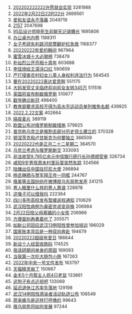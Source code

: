 1. [202202222222许愿就会实现](https://s.weibo.com//weibo?q=%23202202222222%E8%AE%B8%E6%84%BF%E5%B0%B1%E4%BC%9A%E5%AE%9E%E7%8E%B0%23&Refer=top) 3281988
2. [2022年2月22日22时22分](https://s.weibo.com//weibo?q=%232022%E5%B9%B42%E6%9C%8822%E6%97%A522%E6%97%B622%E5%88%86%23&Refer=top) 2669561
3. [爱和友谊永不落幕](https://s.weibo.com//weibo?q=%23%E7%88%B1%E5%92%8C%E5%8F%8B%E8%B0%8A%E6%B0%B8%E4%B8%8D%E8%90%BD%E5%B9%95%23&Refer=top) 2049719
4. [2157](https://s.weibo.com//weibo?q=2157&Refer=top) 2047698
5. [95后设计师猝死生前聊天记录曝光](https://s.weibo.com//weibo?q=%2395%E5%90%8E%E8%AE%BE%E8%AE%A1%E5%B8%88%E7%8C%9D%E6%AD%BB%E7%94%9F%E5%89%8D%E8%81%8A%E5%A4%A9%E8%AE%B0%E5%BD%95%E6%9B%9D%E5%85%89%23&Refer=top) 1695806
6. [办公桌也内卷](https://s.weibo.com//weibo?q=%23%E5%8A%9E%E5%85%AC%E6%A1%8C%E4%B9%9F%E5%86%85%E5%8D%B7%23&Refer=top) 1188311
7. [女子考研失利跳河民警翻护栏急救](https://s.weibo.com//weibo?q=%23%E5%A5%B3%E5%AD%90%E8%80%83%E7%A0%94%E5%A4%B1%E5%88%A9%E8%B7%B3%E6%B2%B3%E6%B0%91%E8%AD%A6%E7%BF%BB%E6%8A%A4%E6%A0%8F%E6%80%A5%E6%95%91%23&Refer=top) 1168377
8. [20220222有爱的瞬间](https://s.weibo.com//weibo?q=%2320220222%E6%9C%89%E7%88%B1%E7%9A%84%E7%9E%AC%E9%97%B4%23&Refer=top) 967964
9. [蜜雪冰城十大必喝榜](https://s.weibo.com//weibo?q=%23%E8%9C%9C%E9%9B%AA%E5%86%B0%E5%9F%8E%E5%8D%81%E5%A4%A7%E5%BF%85%E5%96%9D%E6%A6%9C%23&Refer=top) 738479
10. [朴灿烈公开亮相十周年](https://s.weibo.com//weibo?q=%23%E6%9C%B4%E7%81%BF%E7%83%88%E5%85%AC%E5%BC%80%E4%BA%AE%E7%9B%B8%E5%8D%81%E5%91%A8%E5%B9%B4%23&Refer=top) 603688
11. [李佳琦给王濛涂口红](https://s.weibo.com//weibo?q=%23%E6%9D%8E%E4%BD%B3%E7%90%A6%E7%BB%99%E7%8E%8B%E6%BF%9B%E6%B6%82%E5%8F%A3%E7%BA%A2%23&Refer=top) 590659
12. [严打侵害农村妇女儿童人身权利违法行为](https://s.weibo.com//weibo?q=%23%E4%B8%A5%E6%89%93%E4%BE%B5%E5%AE%B3%E5%86%9C%E6%9D%91%E5%A6%87%E5%A5%B3%E5%84%BF%E7%AB%A5%E4%BA%BA%E8%BA%AB%E6%9D%83%E5%88%A9%E8%BF%9D%E6%B3%95%E8%A1%8C%E4%B8%BA%23&Refer=top) 564545
13. [要在20220222表达爱意啊](https://s.weibo.com//weibo?q=%23%E8%A6%81%E5%9C%A820220222%E8%A1%A8%E8%BE%BE%E7%88%B1%E6%84%8F%E5%95%8A%23&Refer=top) 551175
14. [大妈发现丈夫临终前向前女友转345万](https://s.weibo.com//weibo?q=%23%E5%A4%A7%E5%A6%88%E5%8F%91%E7%8E%B0%E4%B8%88%E5%A4%AB%E4%B8%B4%E7%BB%88%E5%89%8D%E5%90%91%E5%89%8D%E5%A5%B3%E5%8F%8B%E8%BD%AC345%E4%B8%87%23&Refer=top) 511516
15. [英国将宣布制裁俄罗斯](https://s.weibo.com//weibo?q=%23%E8%8B%B1%E5%9B%BD%E5%B0%86%E5%AE%A3%E5%B8%83%E5%88%B6%E8%A3%81%E4%BF%84%E7%BD%97%E6%96%AF%23&Refer=top) 510677
16. [戳爷确诊新冠](https://s.weibo.com//weibo?q=%23%E6%88%B3%E7%88%B7%E7%A1%AE%E8%AF%8A%E6%96%B0%E5%86%A0%23&Refer=top) 498400
17. [教育部要求高校不得为高水平运动员单列推免名额](https://s.weibo.com//weibo?q=%23%E6%95%99%E8%82%B2%E9%83%A8%E8%A6%81%E6%B1%82%E9%AB%98%E6%A0%A1%E4%B8%8D%E5%BE%97%E4%B8%BA%E9%AB%98%E6%B0%B4%E5%B9%B3%E8%BF%90%E5%8A%A8%E5%91%98%E5%8D%95%E5%88%97%E6%8E%A8%E5%85%8D%E5%90%8D%E9%A2%9D%23&Refer=top) 439925
18. [2022.2.22文案](https://s.weibo.com//weibo?q=2022.2.22%E6%96%87%E6%A1%88&Refer=top) 402664
19. [隔夜麦片](https://s.weibo.com//weibo?q=%23%E9%9A%94%E5%A4%9C%E9%BA%A6%E7%89%87%23&Refer=top) 389119
20. [欧盟公布对俄罗斯制裁措施](https://s.weibo.com//weibo?q=%23%E6%AC%A7%E7%9B%9F%E5%85%AC%E5%B8%83%E5%AF%B9%E4%BF%84%E7%BD%97%E6%96%AF%E5%88%B6%E8%A3%81%E6%8E%AA%E6%96%BD%23&Refer=top) 379925
21. [普京称乌克兰是俄割去部分历史领土建立的](https://s.weibo.com//weibo?q=%23%E6%99%AE%E4%BA%AC%E7%A7%B0%E4%B9%8C%E5%85%8B%E5%85%B0%E6%98%AF%E4%BF%84%E5%89%B2%E5%8E%BB%E9%83%A8%E5%88%86%E5%8E%86%E5%8F%B2%E9%A2%86%E5%9C%9F%E5%BB%BA%E7%AB%8B%E7%9A%84%23&Refer=top) 370328
22. [顿涅茨克和卢甘斯克为何要独立](https://s.weibo.com//weibo?q=%23%E9%A1%BF%E6%B6%85%E8%8C%A8%E5%85%8B%E5%92%8C%E5%8D%A2%E7%94%98%E6%96%AF%E5%85%8B%E4%B8%BA%E4%BD%95%E8%A6%81%E7%8B%AC%E7%AB%8B%23&Refer=top) 366509
23. [20220222也是正月二十二星期二](https://s.weibo.com//weibo?q=%2320220222%E4%B9%9F%E6%98%AF%E6%AD%A3%E6%9C%88%E4%BA%8C%E5%8D%81%E4%BA%8C%E6%98%9F%E6%9C%9F%E4%BA%8C%23&Refer=top) 364570
24. [乌克兰考虑与俄罗斯断交](https://s.weibo.com//weibo?q=%23%E4%B9%8C%E5%85%8B%E5%85%B0%E8%80%83%E8%99%91%E4%B8%8E%E4%BF%84%E7%BD%97%E6%96%AF%E6%96%AD%E4%BA%A4%23&Refer=top) 333093
25. [非法收受9.795亿余元中信银行原行长孙德顺受审](https://s.weibo.com//weibo?q=%23%E9%9D%9E%E6%B3%95%E6%94%B6%E5%8F%979.795%E4%BA%BF%E4%BD%99%E5%85%83%E4%B8%AD%E4%BF%A1%E9%93%B6%E8%A1%8C%E5%8E%9F%E8%A1%8C%E9%95%BF%E5%AD%99%E5%BE%B7%E9%A1%BA%E5%8F%97%E5%AE%A1%23&Refer=top) 326734
26. [咸阳9岁男孩周末村里玩耍突然失踪](https://s.weibo.com//weibo?q=%23%E5%92%B8%E9%98%B39%E5%B2%81%E7%94%B7%E5%AD%A9%E5%91%A8%E6%9C%AB%E6%9D%91%E9%87%8C%E7%8E%A9%E8%80%8D%E7%AA%81%E7%84%B6%E5%A4%B1%E8%B8%AA%23&Refer=top) 324566
27. [陆慷出任中国驻印尼大使](https://s.weibo.com//weibo?q=%23%E9%99%86%E6%85%B7%E5%87%BA%E4%BB%BB%E4%B8%AD%E5%9B%BD%E9%A9%BB%E5%8D%B0%E5%B0%BC%E5%A4%A7%E4%BD%BF%23&Refer=top) 286894
28. [杨丞琳晒与贺军翔王传一同框](https://s.weibo.com//weibo?q=%23%E6%9D%A8%E4%B8%9E%E7%90%B3%E6%99%92%E4%B8%8E%E8%B4%BA%E5%86%9B%E7%BF%94%E7%8E%8B%E4%BC%A0%E4%B8%80%E5%90%8C%E6%A1%86%23&Refer=top) 244767
29. [俄美等五国纷纷在微博就乌东局势发声](https://s.weibo.com//weibo?q=%23%E4%BF%84%E7%BE%8E%E7%AD%89%E4%BA%94%E5%9B%BD%E7%BA%B7%E7%BA%B7%E5%9C%A8%E5%BE%AE%E5%8D%9A%E5%B0%B1%E4%B9%8C%E4%B8%9C%E5%B1%80%E5%8A%BF%E5%8F%91%E5%A3%B0%23&Refer=top) 241215
30. [男人眼里什么样的男人靠谱](https://s.weibo.com//weibo?q=%23%E7%94%B7%E4%BA%BA%E7%9C%BC%E9%87%8C%E4%BB%80%E4%B9%88%E6%A0%B7%E7%9A%84%E7%94%B7%E4%BA%BA%E9%9D%A0%E8%B0%B1%23&Refer=top) 228978
31. [这嗓子可以借我吗](https://s.weibo.com//weibo?q=%23%E8%BF%99%E5%97%93%E5%AD%90%E5%8F%AF%E4%BB%A5%E5%80%9F%E6%88%91%E5%90%97%23&Refer=top) 222364
32. [四川多所高校发布暂缓返校通知](https://s.weibo.com//weibo?q=%23%E5%9B%9B%E5%B7%9D%E5%A4%9A%E6%89%80%E9%AB%98%E6%A0%A1%E5%8F%91%E5%B8%83%E6%9A%82%E7%BC%93%E8%BF%94%E6%A0%A1%E9%80%9A%E7%9F%A5%23&Refer=top) 210629
33. [武汉阳性病例为奥密克戎变异株](https://s.weibo.com//weibo?q=%23%E6%AD%A6%E6%B1%89%E9%98%B3%E6%80%A7%E7%97%85%E4%BE%8B%E4%B8%BA%E5%A5%A5%E5%AF%86%E5%85%8B%E6%88%8E%E5%8F%98%E5%BC%82%E6%A0%AA%23&Refer=top) 206984
34. [2月22日陪父母离婚的小女孩](https://s.weibo.com//weibo?q=%232%E6%9C%8822%E6%97%A5%E9%99%AA%E7%88%B6%E6%AF%8D%E7%A6%BB%E5%A9%9A%E7%9A%84%E5%B0%8F%E5%A5%B3%E5%AD%A9%23&Refer=top) 206966
35. [方便面别再煮着吃了](https://s.weibo.com//weibo?q=%23%E6%96%B9%E4%BE%BF%E9%9D%A2%E5%88%AB%E5%86%8D%E7%85%AE%E7%9D%80%E5%90%83%E4%BA%86%23&Refer=top) 205571
36. [如新公司回应武汉13例阳性曾参加培训](https://s.weibo.com//weibo?q=%23%E5%A6%82%E6%96%B0%E5%85%AC%E5%8F%B8%E5%9B%9E%E5%BA%94%E6%AD%A6%E6%B1%8913%E4%BE%8B%E9%98%B3%E6%80%A7%E6%9B%BE%E5%8F%82%E5%8A%A0%E5%9F%B9%E8%AE%AD%23&Refer=top) 196029
37. [国家账本背后是一种双向奔赴](https://s.weibo.com//weibo?q=%23%E5%9B%BD%E5%AE%B6%E8%B4%A6%E6%9C%AC%E8%83%8C%E5%90%8E%E6%98%AF%E4%B8%80%E7%A7%8D%E5%8F%8C%E5%90%91%E5%A5%94%E8%B5%B4%23&Refer=top) 194679
38. [20220222超级有爱日](https://s.weibo.com//weibo?q=%2320220222%E8%B6%85%E7%BA%A7%E6%9C%89%E7%88%B1%E6%97%A5%23&Refer=top) 186644
39. [新设个人经营收款码](https://s.weibo.com//weibo?q=%23%E6%96%B0%E8%AE%BE%E4%B8%AA%E4%BA%BA%E7%BB%8F%E8%90%A5%E6%94%B6%E6%AC%BE%E7%A0%81%23&Refer=top) 174525
40. [我读研期间单身的原因](https://s.weibo.com//weibo?q=%23%E6%88%91%E8%AF%BB%E7%A0%94%E6%9C%9F%E9%97%B4%E5%8D%95%E8%BA%AB%E7%9A%84%E5%8E%9F%E5%9B%A0%23&Refer=top) 169093
41. [当我第一次吃大肠包小肠](https://s.weibo.com//weibo?q=%23%E5%BD%93%E6%88%91%E7%AC%AC%E4%B8%80%E6%AC%A1%E5%90%83%E5%A4%A7%E8%82%A0%E5%8C%85%E5%B0%8F%E8%82%A0%23&Refer=top) 167263
42. [2022年中央一号文件发布](https://s.weibo.com//weibo?q=%232022%E5%B9%B4%E4%B8%AD%E5%A4%AE%E4%B8%80%E5%8F%B7%E6%96%87%E4%BB%B6%E5%8F%91%E5%B8%83%23&Refer=top) 163797
43. [天猫精灵崩了](https://s.weibo.com//weibo?q=%E5%A4%A9%E7%8C%AB%E7%B2%BE%E7%81%B5%E5%B4%A9%E4%BA%86&Refer=top) 150667
44. [金毛5个月帮主人抓4只老鼠](https://s.weibo.com//weibo?q=%23%E9%87%91%E6%AF%9B5%E4%B8%AA%E6%9C%88%E5%B8%AE%E4%B8%BB%E4%BA%BA%E6%8A%934%E5%8F%AA%E8%80%81%E9%BC%A0%23&Refer=top) 133861
45. [这狗子有点近视吧](https://s.weibo.com//weibo?q=%23%E8%BF%99%E7%8B%97%E5%AD%90%E6%9C%89%E7%82%B9%E8%BF%91%E8%A7%86%E5%90%A7%23&Refer=top) 133069
46. [延迟退休江苏率先落地](https://s.weibo.com//weibo?q=%23%E5%BB%B6%E8%BF%9F%E9%80%80%E4%BC%91%E6%B1%9F%E8%8B%8F%E7%8E%87%E5%85%88%E8%90%BD%E5%9C%B0%23&Refer=top) 129198
47. [武汉14例阳性感染者活动轨迹公布](https://s.weibo.com//weibo?q=%23%E6%AD%A6%E6%B1%8914%E4%BE%8B%E9%98%B3%E6%80%A7%E6%84%9F%E6%9F%93%E8%80%85%E6%B4%BB%E5%8A%A8%E8%BD%A8%E8%BF%B9%E5%85%AC%E5%B8%83%23&Refer=top) 106549
48. [原来蜂鸟是这样打呼噜的](https://s.weibo.com//weibo?q=%23%E5%8E%9F%E6%9D%A5%E8%9C%82%E9%B8%9F%E6%98%AF%E8%BF%99%E6%A0%B7%E6%89%93%E5%91%BC%E5%99%9C%E7%9A%84%23&Refer=top) 99643
49. [俄乌局势将如何发展](https://s.weibo.com//weibo?q=%23%E4%BF%84%E4%B9%8C%E5%B1%80%E5%8A%BF%E5%B0%86%E5%A6%82%E4%BD%95%E5%8F%91%E5%B1%95%23&Refer=top) 97244
